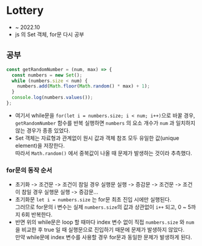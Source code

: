 # Lottery

- ~ 2022.10
- js 의 Set 객체, for문 다시 공부

## 공부

```js
const getRandomNumber = (num, max) => {
  const numbers = new Set();
  while (numbers.size < num) {
    numbers.add(Math.floor(Math.random() * max) + 1);
  }
  console.log(numbers.values());
};
```

- 여기서 while문을 `for(let i = numbers.size; i < num; i++)`으로 바꿀 경우,  
  `getRandomNumber` 함수를 반복 실행하면 `numbers` 의 요소 개수가 `num` 과 일치하지 않는 경우가 종종 있었다.
- Set 객체는 자료형과 관계없이 원시 값과 객체 참조 모두 유일한 값(unique element)을 저장한다.  
  따라서 `Math.random()` 에서 중복값이 나올 때 문제가 발생하는 것이라 추측했다.

### for문의 동작 순서

- 초기화 -> 조건문 -> 조건이 참일 경우 실행문 실행 -> 증감문 -> 조건문 -> 조건이 참일 경우 실행문 실행 -> 증감문...
- 초기화문 `let i = numbers.size` 는 for문 최초 진입 시에만 실행된다.  
  그러므로 for문의 i 변수는 실제 `numbers.size`의 값과 상관없이 `i++` 되고, 0 ~ 5까지 6회 반복한다.
- 반면 위의 while문은 loop 할 때마다 index 변수 없이 직접 `numbers.size` 와 `num` 을 비교한 후 true 일 때 실행문으로 진입하기 때문에 문제가 발생하지 않았다.  
  만약 while문에 index 변수를 사용할 경우 for문과 동일한 문제가 발생하게 된다.
